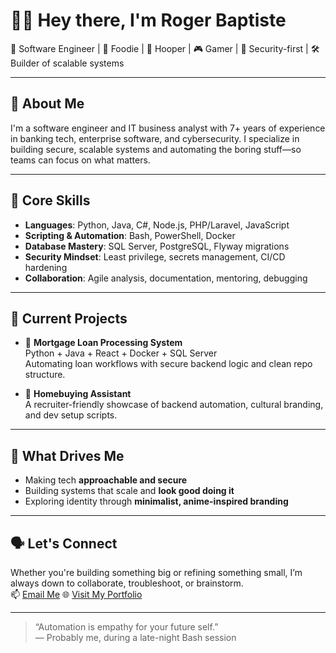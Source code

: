 #  👋🏿 Hey there, I'm Roger Baptiste

🧠 Software Engineer | 🍔 Foodie | 🏀 Hooper | 🎮 Gamer | 🧠 Security-first | 🛠️ Builder of scalable systems

---

## 🧩 About Me

I'm a software engineer and IT business analyst with 7+ years of experience in banking tech, enterprise software, and cybersecurity. I specialize in building secure, scalable systems and automating the boring stuff—so teams can focus on what matters.


---

## 🔧 Core Skills

- **Languages**: Python, Java, C#, Node.js, PHP/Laravel, JavaScript  
- **Scripting & Automation**: Bash, PowerShell, Docker  
- **Database Mastery**: SQL Server, PostgreSQL, Flyway migrations  
- **Security Mindset**: Least privilege, secrets management, CI/CD hardening  
- **Collaboration**: Agile analysis, documentation, mentoring, debugging

---

## 🚀 Current Projects

- 🏡 **Mortgage Loan Processing System**  
  Python + Java + React + Docker + SQL Server  
  Automating loan workflows with secure backend logic and clean repo structure.

- 🤖 **Homebuying Assistant**  
  A recruiter-friendly showcase of backend automation, cultural branding, and dev setup scripts.

---

## 🎯 What Drives Me

- Making tech **approachable and secure**  
- Building systems that scale and **look good doing it**  
- Exploring identity through **minimalist, anime-inspired branding**

---

## 🗣️ Let's Connect

Whether you're building something big or refining something small, I’m always down to collaborate, troubleshoot, or brainstorm.  
📫 <a href="mailto:rogerbap@outlook.com">Email Me</a>
🌐 <a href="https://portfoliorogerb.vercel.app" target="_blank">Visit My Portfolio</a>

---

> “Automation is empathy for your future self.”  
> — Probably me, during a late-night Bash session
